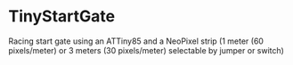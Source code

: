 # TinyStartGate
Racing start gate using an ATTiny85 and a NeoPixel strip (1 meter (60 pixels/meter) or 3 meters (30 pixels/meter) selectable by jumper or switch)
